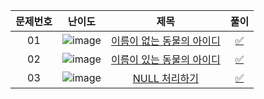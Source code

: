 |문제번호|난이도|제목|풀이|
|:---:|:---:|:---:|:---:|
|01|![image](https://user-images.githubusercontent.com/68424403/176992717-e1a57e02-8e8e-4f82-9ec8-27fff35dc4f7.png)|[이름이 없는 동물의 아이디](https://school.programmers.co.kr/learn/courses/30/lessons/59039)|[✅](https://github.com/kimdaeyeobbb/Computer-Science/blob/main/Database/Coding%20Test/Programmers/IS%20NULL/unnamed%20animals%20id.sql)|
|02|![image](https://user-images.githubusercontent.com/68424403/176992717-e1a57e02-8e8e-4f82-9ec8-27fff35dc4f7.png)|[이름이 있는 동물의 아이디](https://school.programmers.co.kr/learn/courses/30/lessons/59407)|[✅](https://github.com/kimdaeyeobbb/Computer-Science/blob/main/Database/Coding%20Test/Programmers/IS%20NULL/named%20animals%20id.sql)|
|03|![image](https://user-images.githubusercontent.com/68424403/188271247-115b904d-2f51-4791-8f3e-af4bfe5a872c.png)|[NULL 처리하기](https://school.programmers.co.kr/learn/courses/30/lessons/59410)|[✅](https://github.com/kimdaeyeobbb/Computer-Science/blob/main/Database/Coding%20Test/Programmers/IS%20NULL/handling%20null.sql)|
